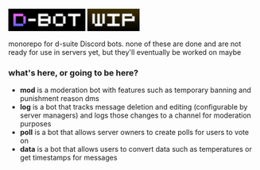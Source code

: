 <img alt="d-bot" src="https://raw.githubusercontent.com/d-suite/art/main/bot/bot_long@vector.svg" style="height:45px; width: auto;"> <img alt="wip" src="https://raw.githubusercontent.com/d-suite/art/main/wip.svg" style="height:45px; width: auto;">

monorepo for d-suite Discord bots. none of these are done and are not ready for use in servers yet, but they'll eventually be worked on maybe

### what's here, or going to be here?

- **mod** is a moderation bot with features such as temporary banning and punishment reason dms
- **log** is a bot that tracks message deletion and editing (configurable by server managers) and logs those changes to a channel for moderation purposes
- **poll** is a bot that allows server owners to create polls for users to vote on
- **data** is a bot that allows users to convert data such as temperatures or get timestamps for messages
